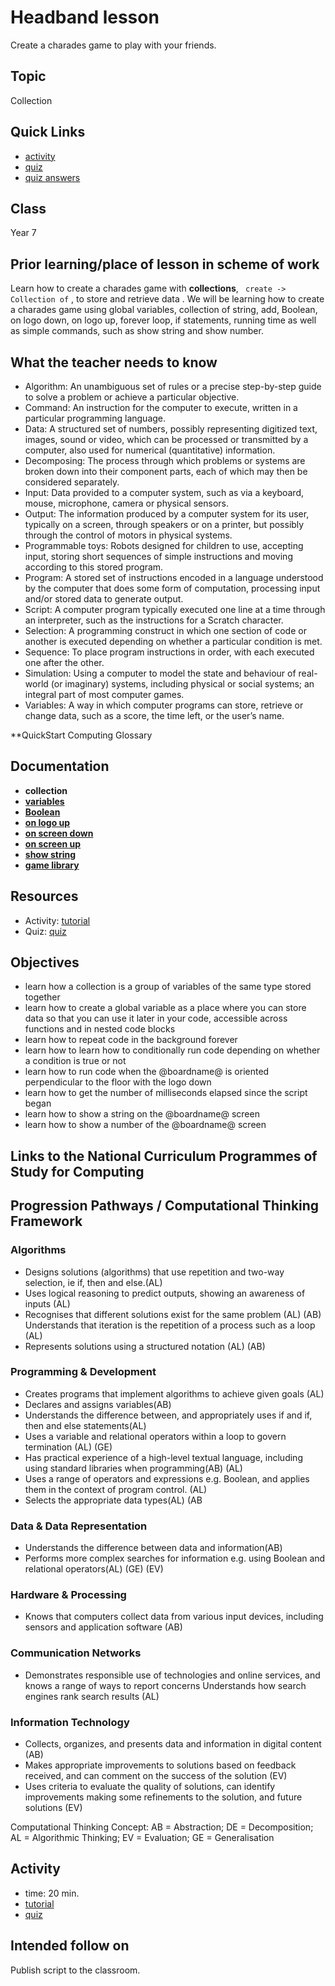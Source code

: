 # Headband lesson

Create a charades game to play with your friends.

## Topic

Collection

## Quick Links

* [activity](/lessons/headbands/activity)
* [quiz](/lessons/headbands/quiz)
* [quiz answers](/lessons/headbands/quiz-answers)


## Class

Year 7

## Prior learning/place of lesson in scheme of work

Learn how to create a charades game with **collections**, ` create -> Collection of` , to store and retrieve data . We will be learning how to create a charades game using global variables, collection of string, add, Boolean, on logo down, on logo up, forever loop, if statements, running time as well as simple commands, such as show string and show number.

## What the teacher needs to know

* Algorithm: An unambiguous set of rules or a precise step-by-step guide to solve a problem or achieve a particular objective.
* Command: An instruction for the computer to execute, written in a particular programming language.
* Data: A structured set of numbers, possibly representing digitized text, images, sound or video, which can be processed or transmitted by a computer, also used for numerical (quantitative) information.
* Decomposing: The process through which problems or systems are broken down into their component parts, each of which may then be considered separately.
* Input: Data provided to a computer system, such as via a keyboard, mouse, microphone, camera or physical sensors.
* Output: The information produced by a computer system for its user, typically on a screen, through speakers or on a printer, but possibly through the control of motors in physical systems.
* Programmable toys: Robots designed for children to use, accepting input, storing short sequences of simple instructions and moving according to this stored program.
* Program: A stored set of instructions encoded in a language understood by the computer that does some form of computation, processing input and/or stored data to generate output.
* Script: A computer program typically executed one line at a time through an interpreter, such as the instructions for a Scratch character.
* Selection: A programming construct in which one section of code or another is executed depending on whether a particular condition is met.
* Sequence: To place program instructions in order, with each executed one after the other.
* Simulation: Using a computer to model the state and behaviour of real-world (or imaginary) systems, including physical or social systems; an integral part of most computer games.
* Variables: A way in which computer programs can store, retrieve or change data, such as a score, the time left, or the user’s name.

**QuickStart Computing Glossary

## Documentation

* **collection**
* **[variables](/blocks/variables)**
* **[Boolean](/blocks/logic/boolean)**
* **[on logo up](/reference/input/on-gesture)**
* **[on screen down](/reference/input/on-gesture)**
* **[on screen up](/reference/input/on-gesture)**
* **[show string](/reference/basic/show-string)**
* **[game library](/reference/game)**

## Resources

* Activity: [tutorial](/lessons/headbands/activity)
* Quiz: [quiz](/lessons/headbands/quiz)

## Objectives

* learn how a collection is a group of variables of the same type stored together
* learn how to create a global variable as a place where you can store data so that you can use it later in your code, accessible across functions and in nested code blocks
* learn how to repeat code in the background forever
* learn how to learn how to conditionally run code depending on whether a condition is true or not
* learn how to run code when the @boardname@ is oriented perpendicular to the floor with the logo down
* learn how to get the number of milliseconds elapsed since the script began
* learn how to show a string on the @boardname@ screen
* learn how to show a number of the @boardname@ screen

## Links to the National Curriculum Programmes of Study for Computing

## Progression Pathways / Computational Thinking Framework

### Algorithms

* Designs solutions (algorithms) that use repetition and two-way  selection, ie if, then and else.(AL)
*  Uses logical reasoning to predict  outputs, showing an awareness of inputs (AL)
* Recognises that different solutions exist for the same problem (AL) (AB)  Understands that iteration is the repetition of a process such as a loop (AL)
* Represents solutions using a structured notation (AL) (AB)

### Programming & Development

* Creates programs that implement algorithms to achieve given goals (AL)
*  Declares and assigns variables(AB)
* Understands the difference between, and appropriately uses if and if, then and else statements(AL)
* Uses a variable and relational operators within a loop to govern termination (AL) (GE)
* Has practical experience of a high-level textual language, including using standard libraries when programming(AB) (AL)
* Uses a range of operators and expressions e.g. Boolean, and applies them in the context of program control. (AL)
* Selects the appropriate data types(AL) (AB

### Data & Data Representation

* Understands the difference between data and information(AB)
* Performs more complex searches for information e.g. using Boolean and relational operators(AL) (GE) (EV)

### Hardware & Processing

* Knows that computers collect data from various input devices, including sensors and application software (AB)

### Communication Networks

* Demonstrates responsible use of technologies and online services, and knows a range of ways to report concerns Understands how search engines rank search results (AL)

### Information Technology

* Collects, organizes, and presents data and information in digital content (AB)
* Makes appropriate improvements to solutions based on feedback received, and can comment on the success of the solution (EV)
* Uses criteria to evaluate the quality of solutions, can identify improvements making some refinements to the solution, and future  solutions (EV)

Computational Thinking Concept: AB = Abstraction; DE = Decomposition; AL = Algorithmic Thinking; EV = Evaluation; GE = Generalisation

## Activity

* time: 20 min.
* [tutorial](/lessons/headbands/activity)
* [quiz](/lessons/headbands/quiz)

## Intended follow on

Publish script to the classroom.

